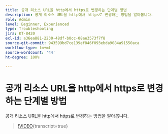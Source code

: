 ```yaml
---
title: 공개 리소스 URL을 http에서 https로 변경하는 단계별 방법
description: 공개 리소스 URL을 http에서 https로 변경하는 방법을 알아봅니다.
role: Admin
level: Beginner, Experienced
type: Troubleshooting
jira: KT-8420
exl-id: a36ea881-2230-48df-b0cc-08ae3573f7f8
source-git-commit: 943599bd7ce139ef846f093ebda9084a91550aca
workflow-type: tm+mt
source-wordcount: '44'
ht-degree: 100%

---
```


# 공개 리소스 URL을 http에서 https로 변경하는 단계별 방법

공개 리소스 URL을 http에서 https로 변경하는 방법을 알아봅니다.

>[!VIDEO](https://video.tv.adobe.com/v/335973?learn=on){transcript=true}
